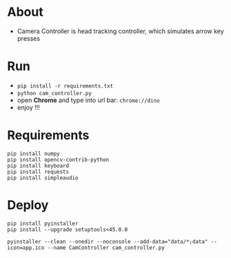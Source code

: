 # About
- Camera Controller is head tracking controller, which simulates arrow key presses

# Run
- `pip install -r requirements.txt`
- `python cam_controller.py`
- open **Chrome** and type into url bar: `chrome://dino`
- enjoy !!!

# Requirements
```
pip install numpy
pip install opencv-contrib-python
pip install keyboard
pip install requests
pip install simpleaudio
```

# Deploy
```
pip install pyinstaller
pip install --upgrade setuptools<45.0.0

pyinstaller --clean --onedir --noconsole --add-data="data/*;data" --icon=app.ico --name CamController cam_controller.py
```